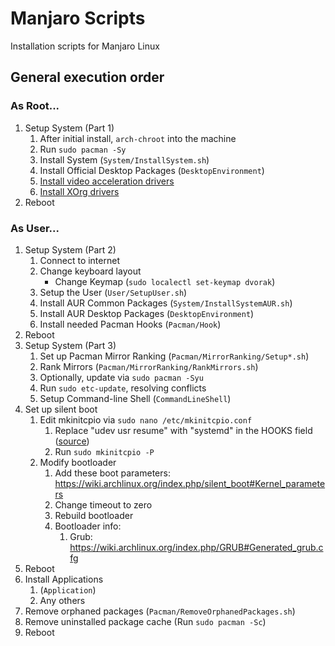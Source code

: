 # Manjaro Scripts
Installation scripts for Manjaro Linux

## General execution order

### As Root...

1. Setup System (Part 1)
    1. After initial install, `arch-chroot` into the machine
    2. Run `sudo pacman -Sy`
    3. Install System (`System/InstallSystem.sh`)
    4. Install Official Desktop Packages (`DesktopEnvironment`)
    5. [Install video acceleration drivers](https://wiki.archlinux.org/index.php/Hardware_video_acceleration#Installation)
    6. [Install XOrg drivers](https://wiki.archlinux.org/index.php/xorg#Driver_installation)
2. Reboot

### As User...

1. Setup System (Part 2)
    1. Connect to internet
    2. Change keyboard layout
        * Change Keymap (`sudo localectl set-keymap dvorak`)
    3. Setup the User (`User/SetupUser.sh`)
    4. Install AUR Common Packages (`System/InstallSystemAUR.sh`)
    5. Install AUR Desktop Packages (`DesktopEnvironment`)
    6. Install needed Pacman Hooks (`Pacman/Hook`)
2. Reboot
3. Setup System (Part 3)
    1. Set up Pacman Mirror Ranking (`Pacman/MirrorRanking/Setup*.sh`)
    2. Rank Mirrors (`Pacman/MirrorRanking/RankMirrors.sh`)
    3. Optionally, update via `sudo pacman -Syu`
    4. Run `sudo etc-update`, resolving conflicts
    5. Setup Command-line Shell (`CommandLineShell`)
4. Set up silent boot
    1. Edit mkinitcpio via `sudo nano /etc/mkinitcpio.conf`
        1. Replace "udev usr resume" with "systemd" in the HOOKS field ([source](https://wiki.archlinux.org/index.php/mkinitcpio#Common_hooks))
        2. Run `sudo mkinitcpio -P`
    2. Modify bootloader
        1. Add these boot parameters: https://wiki.archlinux.org/index.php/silent_boot#Kernel_parameters
        2. Change timeout to zero
        3. Rebuild bootloader
        4. Bootloader info:
            1. Grub: https://wiki.archlinux.org/index.php/GRUB#Generated_grub.cfg
5. Reboot
6. Install Applications
    1. (`Application`)
    2. Any others
7. Remove orphaned packages (`Pacman/RemoveOrphanedPackages.sh`)
8. Remove uninstalled package cache (Run `sudo pacman -Sc`)
9. Reboot
